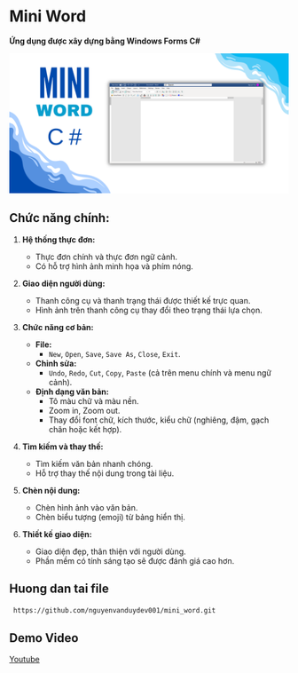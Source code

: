 # Mini Word

**Ứng dụng được xây dựng bằng Windows Forms C#**

![Demo Ảnh](./Demo/banner.png)

## Chức năng chính:

1. **Hệ thống thực đơn:**
   - Thực đơn chính và thực đơn ngữ cảnh.
   - Có hỗ trợ hình ảnh minh họa và phím nóng.

2. **Giao diện người dùng:**
   - Thanh công cụ và thanh trạng thái được thiết kế trực quan.
   - Hình ảnh trên thanh công cụ thay đổi theo trạng thái lựa chọn.

3. **Chức năng cơ bản:**
   - **File:**
     - `New`, `Open`, `Save`, `Save As`, `Close`, `Exit`.
   - **Chỉnh sửa:**
     - `Undo`, `Redo`, `Cut`, `Copy`, `Paste` (cả trên menu chính và menu ngữ cảnh).
   - **Định dạng văn bản:**
     - Tô màu chữ và màu nền.
     - Zoom in, Zoom out.
     - Thay đổi font chữ, kích thước, kiểu chữ (nghiêng, đậm, gạch chân hoặc kết hợp).

4. **Tìm kiếm và thay thế:**
   - Tìm kiếm văn bản nhanh chóng.
   - Hỗ trợ thay thế nội dung trong tài liệu.

5. **Chèn nội dung:**
   - Chèn hình ảnh vào văn bản.
   - Chèn biểu tượng (emoji) từ bảng hiển thị.

6. **Thiết kế giao diện:**
   - Giao diện đẹp, thân thiện với người dùng.
   - Phần mềm có tính sáng tạo sẽ được đánh giá cao hơn.

## Huong dan tai file

```bash
 https://github.com/nguyenvanduydev001/mini_word.git
```
## Demo Video
[Youtube](https://youtube.com/@nguyenvanduy2003?si=nYo6tdtugH8DMTUp)